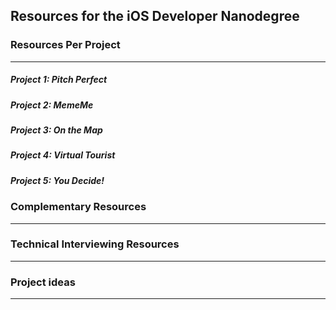 ## Resources for the iOS Developer Nanodegree

### Resources Per Project

----

##### Project 1: Pitch Perfect

##### Project 2: MemeMe

##### Project 3: On the Map

##### Project 4: Virtual Tourist

##### Project 5: You Decide!    


### Complementary Resources

----

### Technical Interviewing Resources

----

### Project ideas

----